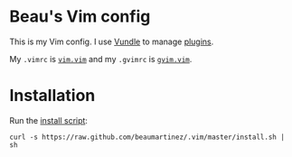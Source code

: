 # Beau's Vim config

This is my Vim config. I use [Vundle] to manage [plugins].

My `.vimrc` is [`vim.vim`] and my `.gvimrc` is [`gvim.vim`].

[`gvim.vim`]: http://github.com/beaumartinez/.vim/blob/master/gvim.vim
[`vim.vim`]: http://github.com/beaumartinez/.vim/blob/master/vim.vim
[Vundle]: http://github.com/gmarik/vundle
[plugins]: http://github.com/beaumartinez/.vim/blob/master/vundle.vim

# Installation

Run the [install script]:

    curl -s https://raw.github.com/beaumartinez/.vim/master/install.sh | sh

[install script]: https://github.com/beaumartinez/.vim/blob/master/install.sh
